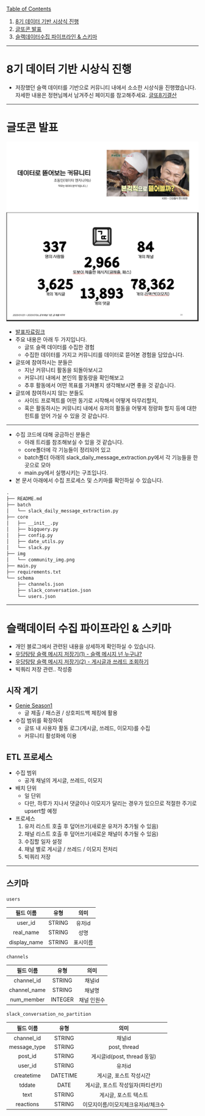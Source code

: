 [Table of Contents](#toc)
1. [8기 데이터 기반 시상식 진행](#8기-데이터-기반-시상식-진행)
2. [글또콘 발표](#글또콘-발표)
3. [슬랙데이터수집 파이프라인 & 스키마](#슬랙데이터-수집-파이프라인-&-스키마)
----
# 8기 데이터 기반 시상식 진행
* 저장했던 슬랙 데이터를 기반으로 커뮤니티 내에서 소소한 시상식을 진행했습니다. 자세한 내용은 정현님께서 남겨주신 페이지를 참고해주세요. [글또8기결산](https://lunadata.oopy.io/3141280d-3e04-40e8-8f32-833488fe70b2)
----------
# 글또콘 발표
![글또콘 발표](./img/community_img.png)
![글또콘 발표](./img/geultto_summary.png)
* [발표자료링크](https://drive.google.com/file/d/1Uj7lmV9s28Lf6bZ2xzknMro_rx2NUeCL/view?usp=sharing)
* 주요 내용은 아래 두 가지입니다.
    * 글또 슬랙 데이터를 수집한 경험
    * 수집한 데이터를 가지고 커뮤니티를 데이터로 뜯어본 경험을 담았습니다.
* 글또에 참여하시는 분들은
    * 지난 커뮤니티 활동을 되돌아보시고
    * 커뮤니티 내에서 본인의 활동량을 확인해보고
    * 추후 활동에서 어떤 목표를 가져볼지 생각해보시면 좋을 것 같습니다.
* 글또에 참여하시지 않는 분들도
    * 사이드 프로젝트를 어떤 동기로 시작해서 어떻게 마무리할지,
    * 혹은 활동하시는 커뮤니티 내에서 유저의 활동을 어떻게 정량화 할지 등에 대한 힌트를 얻어 가실 수 있을 것 같습니다.
---
* 수집 코드에 대해 궁금하신 분들은
    * 아래 트리를 참조해보실 수 있을 것 같습니다.
    * core폴더에 각 기능들이 정리되어 있고
    * batch폴더 아래의 slack_daily_message_extraction.py에서 각 기능들을 한 곳으로 모아
    * main.py에서 실행시키는 구조입니다.
* 본 문서 아래에서 수집 프로세스 및 스키마를 확인하실 수 있습니다.
```
.
├── README.md
├── batch
│   └── slack_daily_message_extraction.py
├── core
│   ├── __init__.py
│   ├── bigquery.py
│   ├── config.py
│   ├── date_utils.py
│   └── slack.py
├── img
│   └── community_img.png
├── main.py
├── requirements.txt
└── schema
    ├── channels.json
    ├── slack_conversation.json
    └── users.json
```
-------
# 슬랙데이터 수집 파이프라인 & 스키마
- 개인 블로그에서 관련된 내용을 상세하게 확인하실 수 있습니다.
- [우당탕탕 슬랙 메시지 저장기(1) - 슬랙 메시지 넌 누구냐?](https://gibles-deepmind.tistory.com/entry/%EC%9A%B0%EB%8B%B9%ED%83%95%ED%83%95-%EC%8A%AC%EB%9E%99-%EB%A9%94%EC%8B%9C%EC%A7%80-%EC%A0%80%EC%9E%A5%EA%B8%B01-%EC%8A%AC%EB%9E%99-%EB%A9%94%EC%8B%9C%EC%A7%80-%EB%84%8C-%EB%88%84%EA%B5%AC%EB%83%90)
- [우당탕탕 슬랙 메시지 저장기(2) - 게시글과 쓰레드 조회하기](https://gibles-deepmind.tistory.com/entry/%EC%9A%B0%EB%8B%B9%ED%83%95%ED%83%95-%EC%8A%AC%EB%9E%99-%EB%A9%94%EC%8B%9C%EC%A7%80-%EC%A0%80%EC%9E%A5%EA%B8%B02-%EA%B2%8C%EC%8B%9C%EA%B8%80%EA%B3%BC-%EC%93%B0%EB%A0%88%EB%93%9C-%EC%A1%B0%ED%9A%8C%ED%95%98%EA%B8%B0)
- 빅쿼리 저장 관련.. 작성중
## 시작 계기
- [Genie Season1](https://github.com/geultto/genie)
    - 글 제출 / 패스권 / 상호피드백 체킹에 활용
- 수집 범위를 확장하여
    - 글또 내 사용자 활동 로그(게시글, 쓰레드, 이모지)를 수집
    - 커뮤니티 활성화에 이용
## ETL 프로세스
- 수집 범위
    - 공개 채널의 게시글, 쓰레드, 이모지
- 배치 단위
    - 일 단위 
    - 다만, 하루가 지나서 댓글이나 이모지가 달리는 경우가 있으므로 적절한 주기로 upsert할 예정
- 프로세스
    1. 유저 리스트 호출 후 덮어쓰기(새로운 유저가 추가될 수 있음)
    2. 채널 리스트 호출 후 덮어쓰기(새로운 채널이 추가될 수 있음)
    3. 수집할 일자 설정
    4. 채널 별로 게시글 / 쓰레드 / 이모지 전처리
    5. 빅쿼리 저장
-------
## 스키마
`users`

| 필드 이름| 유형 | 의미 |
| :----------: | :---------: | :----------: |
| user_id    | STRING       | 유저id             |
| real_name    | STRING       | 성명          |
| display_name    | STRING       | 표시이름          |

`channels`

| 필드 이름| 유형 | 의미 |
| :----------: | :---------: | :----------: |
| channel_id    | STRING       | 채널id             |
| channel_name    | STRING       | 채널명          |
| num_member    | INTEGER       | 채널 인원수          |


`slack_conversation_no_partition`

| 필드 이름| 유형 | 의미 |
| :----------: | :---------: | :----------: |
| channel_id    | STRING       | 채널id             |
| message_type    | STRING       | post, thread          |
| post_id    | STRING       | 게시글id(post, thread 동일)          |
| user_id    | STRING       | 유저id          |
| createtime    | DATETIME       | 게시글, 포스트 작성시간          |
| tddate    | DATE       | 게시글, 포스트 작성일자(파티션키)          |
| text    | STRING       | 게시글, 포스트 텍스트          |
| reactions    | STRING       | 이모지이름/이모지체크유저id/체크수          |